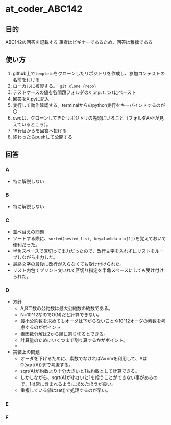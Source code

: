 # at_coder_ABC142
## 目的
ABC142の回答を記載する
筆者はビギナーであるため、回答は稚拙である

## 使い方
1. github上で`templete`をクローンしたリポジトリを作成し、参加コンテストの名前を付ける
2. ローカルに複製する。　`git clone {repo}`
3. テストケースの値を各問題フォルダの`X_input.txt`にペースト
4. 回答をX.pyに記入
5. 実行して動作確認する。terminalからのpython実行をキーバインドするのが〇
6. cwdは、クローンしてきたリポジトリの先頭にいること（フォルダA~Fが見えているところ）。
7. 19行目からを回答へ投げる
8. 終わったらpushして公開する

## 回答

### A
* 特に解説しない

### B
* 特に解説しない

### C
* 並べ替えの問題
* ソートする際に、`sorted(nested_list, key=lambda x:x[1])`を覚えておいて便利だった。
* 半角スペースで区切って出力だったので、改行文字を入れずにリストをループしながら出力した。
* 最終文字の最後に改行が入らなくても受け付けられた。
* リスト内包でプリント文いれて区切り指定を半角スペースにしても受け付けられた。

### D
* 方針
  * A,B二数の公約数は最大公約数の約数である。
  * N=10^12なのでO(N)だと計算できない。
  * 最小公約数を求めてもオーダは下がらないことや10^12オーダの素数を考慮するのがポイント
  * 素因数分解は2から順に割り切るとできる。
  * 計算量のためにいくつまで割り算するかがポイント。
  * 
* 実装上の問題
  * オーダを下げるために、素数でなければA=nmを利用して、AはO(sqrt(A))まで考慮する。
  * sqrt(A)が約数より十分大きいと1も約数として計算できる。
  * しかしながら、sqrt(A)が小さいと1を拾うことができない事があるので、1は常に含まれるように求めたほうが良い。
  * 重複している値はset()で処理するのが早い。


### E

### F